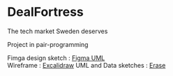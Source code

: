 # DealFortress
The tech market Sweden deserves

Project in pair-programming

Fimga design sketch : [Figma UML](https://www.figma.com/file/Eu7BmAYWqt9xMA8GsOTn1j/DealFortress?type=whiteboard&node-id=0-1&t=VWK0Mk5uz0sT2Utw-0) <br/>
Wireframe : [Excalidraw](https://excalidraw.com/#room=2ab6f5d1e7b980f0d720,gnL2G7lG_2TnaVrYLOBTKg)
UML and Data sketches : [Erase](https://app.eraser.io/workspace/ODF2nY7EUHBNB5rJDnyo?origin=share)
